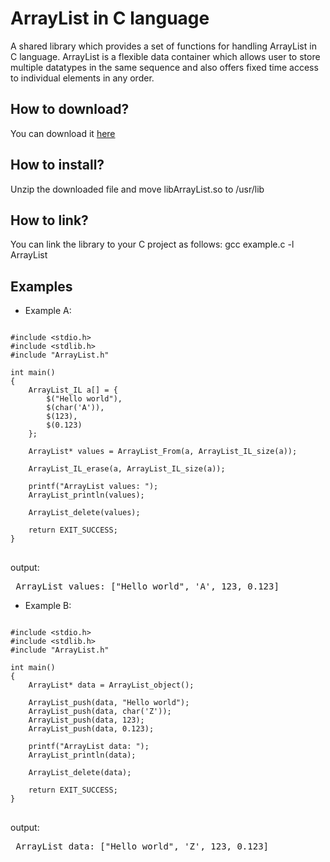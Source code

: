 # ArrayList in C language
A shared library which provides a set of functions for handling ArrayList in C language. ArrayList is a flexible data container which allows user to store multiple datatypes in the same sequence and also offers fixed time access to individual elements in any order.


<h2>How to download?</h2>
You can download it <a href="https://github.com/user-attachments/files/20420907/libArrayList.zip">here</a>

<h2>How to install?</h2>
Unzip the downloaded file and move libArrayList.so to /usr/lib

<h2>How to link?</h2>
You can link the library to your C project as follows: gcc example.c -l ArrayList

<br>
<h2> Examples </h2>

* Example A:

<pre>
<code class="language-c">
#include &lt;stdio.h&gt;
#include &lt;stdlib.h&gt;
#include "ArrayList.h"

int main()
{
    ArrayList_IL a[] = { 
        $("Hello world"), 
        $(char('A')), 
        $(123),
        $(0.123)
    };
    
    ArrayList* values = ArrayList_From(a, ArrayList_IL_size(a));

    ArrayList_IL_erase(a, ArrayList_IL_size(a));
    
    printf("ArrayList values: ");
    ArrayList_println(values);

    ArrayList_delete(values);
    
    return EXIT_SUCCESS;
}
</code>
</pre>

output:
<pre> ArrayList values: ["Hello world", 'A', 123, 0.123] </pre>

* Example B:

<pre>
<code class="language-c">
#include &lt;stdio.h&gt;
#include &lt;stdlib.h&gt;
#include "ArrayList.h"

int main()
{
    ArrayList* data = ArrayList_object();
    
    ArrayList_push(data, "Hello world");
    ArrayList_push(data, char('Z'));
    ArrayList_push(data, 123);
    ArrayList_push(data, 0.123);
    
    printf("ArrayList data: ");
    ArrayList_println(data);

    ArrayList_delete(data);
    
    return EXIT_SUCCESS;
}
</code>
</pre>

output:
<pre> ArrayList data: ["Hello world", 'Z', 123, 0.123] </pre>
